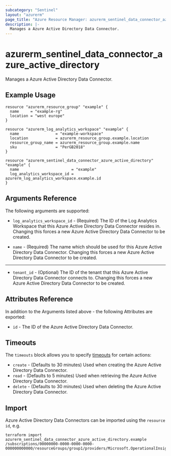 ```yaml
---
subcategory: "Sentinel"
layout: "azurerm"
page_title: "Azure Resource Manager: azurerm_sentinel_data_connector_azure_active_directory"
description: |-
  Manages a Azure Active Directory Data Connector.
---
```


# azurerm_sentinel_data_connector_azure_active_directory

Manages a Azure Active Directory Data Connector.

## Example Usage

```hcl
resource "azurerm_resource_group" "example" {
  name     = "example-rg"
  location = "west europe"
}

resource "azurerm_log_analytics_workspace" "example" {
  name                = "example-workspace"
  location            = azurerm_resource_group.example.location
  resource_group_name = azurerm_resource_group.example.name
  sku                 = "PerGB2018"
}

resource "azurerm_sentinel_data_connector_azure_active_directory" "example" {
  name                       = "example"
  log_analytics_workspace_id = azurerm_log_analytics_workspace.example.id
}
```

## Arguments Reference

The following arguments are supported:

* `log_analytics_workspace_id` - (Required) The ID of the Log Analytics Workspace that this Azure Active Directory Data Connector resides in. Changing this forces a new Azure Active Directory Data Connector to be created.

* `name` - (Required) The name which should be used for this Azure Active Directory Data Connector. Changing this forces a new Azure Active Directory Data Connector to be created.

---

* `tenant_id` - (Optional) The ID of the tenant that this Azure Active Directory Data Connector connects to. Changing this forces a new Azure Active Directory Data Connector to be created.

## Attributes Reference

In addition to the Arguments listed above - the following Attributes are exported:

* `id` - The ID of the Azure Active Directory Data Connector.

## Timeouts

The `timeouts` block allows you to specify [timeouts](https://www.terraform.io/docs/configuration/resources.html#timeouts) for certain actions:

* `create` - (Defaults to 30 minutes) Used when creating the Azure Active Directory Data Connector.
* `read` - (Defaults to 5 minutes) Used when retrieving the Azure Active Directory Data Connector.
* `delete` - (Defaults to 30 minutes) Used when deleting the Azure Active Directory Data Connector.

## Import

Azure Active Directory Data Connectors can be imported using the `resource id`, e.g.

```shell
terraform import azurerm_sentinel_data_connector_azure_active_directory.example /subscriptions/00000000-0000-0000-0000-000000000000/resourceGroups/group1/providers/Microsoft.OperationalInsights/workspaces/workspace1/providers/Microsoft.SecurityInsights/dataConnectors/dc1
```
